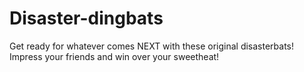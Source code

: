# Disaster-dingbats
Get ready for whatever comes NEXT with these original disasterbats! Impress your friends and win over your sweetheat!
